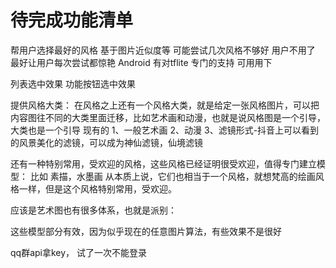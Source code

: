 

# 待完成功能清单
帮用户选择最好的风格 基于图片近似度等
可能尝试几次风格不够好 用户不用了
最好让用户每次尝试都惊艳
Android  有对tflite 专门的支持 可用用下

列表选中效果
功能按钮选中效果


提供风格大类：
在风格之上还有一个风格大类，就是给定一张风格图片，可以把内容图往不同的大类里面迁移，比如艺术画和动漫，也就是说风格图是一个引导，大类也是一个引导
现有的
1、一般艺术画
2、动漫
3、滤镜形式-抖音上可以看到的风景美化的滤镜，可以成为神仙滤镜，仙境滤镜

还有一种特别常用，受欢迎的风格，这些风格已经证明很受欢迎，值得专门建立模型：
比如
素描，水墨画
从本质上说，它们也相当于一个风格，就想梵高的绘画风格一样，但是这个风格特别常用，受欢迎。

应该是艺术图也有很多体系，也就是派别：



这些模型部分有效，因为似乎现在的任意图片算法，有些效果不是很好


qq群api拿key， 试了一次不能登录
